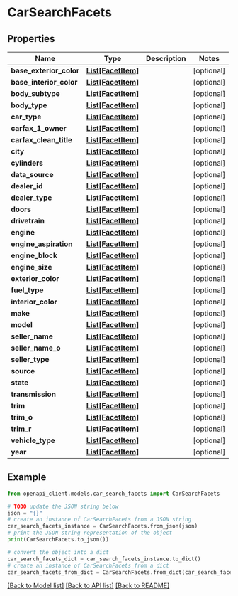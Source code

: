 # CarSearchFacets


## Properties

Name | Type | Description | Notes
------------ | ------------- | ------------- | -------------
**base_exterior_color** | [**List[FacetItem]**](FacetItem.md) |  | [optional] 
**base_interior_color** | [**List[FacetItem]**](FacetItem.md) |  | [optional] 
**body_subtype** | [**List[FacetItem]**](FacetItem.md) |  | [optional] 
**body_type** | [**List[FacetItem]**](FacetItem.md) |  | [optional] 
**car_type** | [**List[FacetItem]**](FacetItem.md) |  | [optional] 
**carfax_1_owner** | [**List[FacetItem]**](FacetItem.md) |  | [optional] 
**carfax_clean_title** | [**List[FacetItem]**](FacetItem.md) |  | [optional] 
**city** | [**List[FacetItem]**](FacetItem.md) |  | [optional] 
**cylinders** | [**List[FacetItem]**](FacetItem.md) |  | [optional] 
**data_source** | [**List[FacetItem]**](FacetItem.md) |  | [optional] 
**dealer_id** | [**List[FacetItem]**](FacetItem.md) |  | [optional] 
**dealer_type** | [**List[FacetItem]**](FacetItem.md) |  | [optional] 
**doors** | [**List[FacetItem]**](FacetItem.md) |  | [optional] 
**drivetrain** | [**List[FacetItem]**](FacetItem.md) |  | [optional] 
**engine** | [**List[FacetItem]**](FacetItem.md) |  | [optional] 
**engine_aspiration** | [**List[FacetItem]**](FacetItem.md) |  | [optional] 
**engine_block** | [**List[FacetItem]**](FacetItem.md) |  | [optional] 
**engine_size** | [**List[FacetItem]**](FacetItem.md) |  | [optional] 
**exterior_color** | [**List[FacetItem]**](FacetItem.md) |  | [optional] 
**fuel_type** | [**List[FacetItem]**](FacetItem.md) |  | [optional] 
**interior_color** | [**List[FacetItem]**](FacetItem.md) |  | [optional] 
**make** | [**List[FacetItem]**](FacetItem.md) |  | [optional] 
**model** | [**List[FacetItem]**](FacetItem.md) |  | [optional] 
**seller_name** | [**List[FacetItem]**](FacetItem.md) |  | [optional] 
**seller_name_o** | [**List[FacetItem]**](FacetItem.md) |  | [optional] 
**seller_type** | [**List[FacetItem]**](FacetItem.md) |  | [optional] 
**source** | [**List[FacetItem]**](FacetItem.md) |  | [optional] 
**state** | [**List[FacetItem]**](FacetItem.md) |  | [optional] 
**transmission** | [**List[FacetItem]**](FacetItem.md) |  | [optional] 
**trim** | [**List[FacetItem]**](FacetItem.md) |  | [optional] 
**trim_o** | [**List[FacetItem]**](FacetItem.md) |  | [optional] 
**trim_r** | [**List[FacetItem]**](FacetItem.md) |  | [optional] 
**vehicle_type** | [**List[FacetItem]**](FacetItem.md) |  | [optional] 
**year** | [**List[FacetItem]**](FacetItem.md) |  | [optional] 

## Example

```python
from openapi_client.models.car_search_facets import CarSearchFacets

# TODO update the JSON string below
json = "{}"
# create an instance of CarSearchFacets from a JSON string
car_search_facets_instance = CarSearchFacets.from_json(json)
# print the JSON string representation of the object
print(CarSearchFacets.to_json())

# convert the object into a dict
car_search_facets_dict = car_search_facets_instance.to_dict()
# create an instance of CarSearchFacets from a dict
car_search_facets_from_dict = CarSearchFacets.from_dict(car_search_facets_dict)
```
[[Back to Model list]](../README.md#documentation-for-models) [[Back to API list]](../README.md#documentation-for-api-endpoints) [[Back to README]](../README.md)


